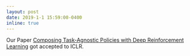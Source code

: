 ```yaml
---
layout: post
date: 2019-1-1 15:59:00-0400
inline: true
---
```


Our Paper [Composing Task-Agnostic Policies with Deep Reinforcement Learning](https://arxiv.org/abs/1905.10681) got accepted to ICLR.
